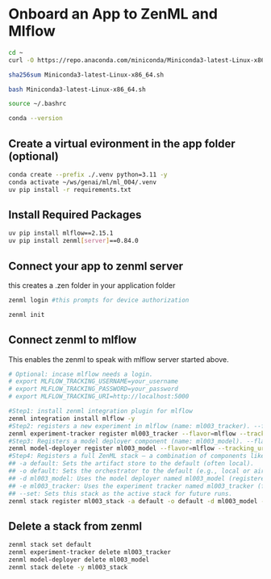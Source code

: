 # Onboard an App to ZenML and Mlflow

```bash
cd ~
curl -O https://repo.anaconda.com/miniconda/Miniconda3-latest-Linux-x86_64.sh

sha256sum Miniconda3-latest-Linux-x86_64.sh

bash Miniconda3-latest-Linux-x86_64.sh

source ~/.bashrc

conda --version


```

## Create a virtual evironment in the app folder (optional)
```bash
conda create --prefix ./.venv python=3.11 -y
conda activate ~/ws/genai/ml/ml_004/.venv
uv pip install -r requirements.txt
```

## Install Required Packages
```bash
uv pip install mlflow==2.15.1
uv pip install zenml[server]==0.84.0

```

## Connect your app to zenml server
this creates a .zen folder in your application folder
```bash
zenml login #this prompts for device authorization

zenml init
```

## Connect zenml to mlflow
This enables the zenml to speak with mlflow server started above.
```bash
# Optional: incase mlflow needs a login. 
# export MLFLOW_TRACKING_USERNAME=your_username
# export MLFLOW_TRACKING_PASSWORD=your_password
# export MLFLOW_TRACKING_URI=http://localhost:5000

#Step1: install zenml integration plugin for mlflow
zenml integration install mlflow -y
#Step2: registers a new experiment in mlflow (name: ml003_tracker). --flavor=mlflow tells the backend mlflow
zenml experiment-tracker register ml003_tracker --flavor=mlflow --tracking_uri=http://localhost:5000  --tracking_token="dummy_token" 
#Step3: Registers a model deployer component (name: ml003_model). --flavor=mlflow tells the backend mlflow
zenml model-deployer register ml003_model --flavor=mlflow --tracking_uri=http://localhost:5000  --tracking_token="dummy_token" 
#Step4: Registers a full ZenML stack — a combination of components like orchestrator, artifact store, experiment tracker, etc. 
## -a default: Sets the artifact store to the default (often local).
## -o default: Sets the orchestrator to the default (e.g., local or airflow).
## -d ml003_model: Uses the model deployer named ml003_model (registered in step 3).
## -e ml003_tracker: Uses the experiment tracker named ml003_tracker (from step 2).
## --set: Sets this stack as the active stack for future runs.
zenml stack register ml003_stack -a default -o default -d ml003_model -e ml003_tracker --set
```

## Delete a stack from zenml
```bash
zenml stack set default
zenml experiment-tracker delete ml003_tracker
zenml model-deployer delete ml003_model
zenml stack delete -y ml003_stack
```